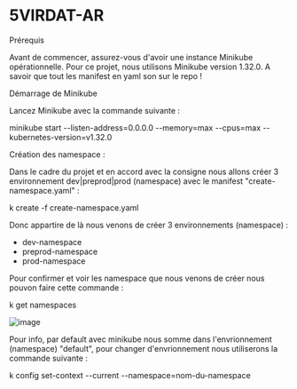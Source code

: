 # 5VIRDAT-AR
Prérequis

Avant de commencer, assurez-vous d'avoir une instance Minikube opérationnelle. Pour ce projet, nous utilisons Minikube version 1.32.0.
A savoir que tout les manifest en yaml son sur le repo !

Démarrage de Minikube

Lancez Minikube avec la commande suivante :

minikube start --listen-address=0.0.0.0 --memory=max --cpus=max --kubernetes-version=v1.32.0

Création des namespace : 

Dans le cadre du projet et en accord avec la consigne nous allons créer 3 environnement dev|preprod|prod (namespace) avec le manifest "create-namespace.yaml" : 

k create -f create-namespace.yaml

Donc appartire de là nous venons de créer 3 environnements (namespace) : 
- dev-namespace
- preprod-namespace
- prod-namespace

Pour confirmer et voir les namespace que nous venons de créer nous pouvon faire cette commande : 

k get namespaces

![image](https://github.com/user-attachments/assets/84cf19dd-1317-4068-b342-1ac2e782eaba)


Pour info, par default avec minikube nous somme dans l'envrionnement (namespace) "default", pour changer d'envrionnement nous utiliserons la commande suivante : 

k config set-context --current --namespace=nom-du-namespace
